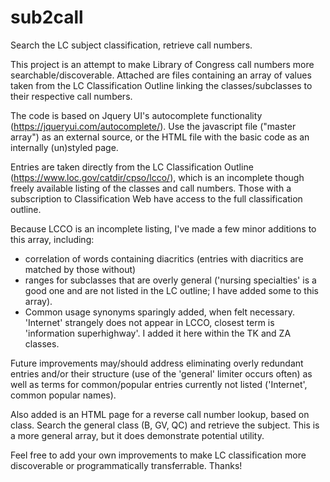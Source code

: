 # sub2call
Search the LC subject classification, retrieve call numbers.

This project is an attempt to make Library of Congress call numbers more searchable/discoverable. Attached are files containing an array of values taken from the LC Classification Outline linking the classes/subclasses to their respective call numbers.  

The code is based on Jquery UI's autocomplete functionality (https://jqueryui.com/autocomplete/). Use the javascript file ("master array") as an external source, or the HTML file with the basic code as an internally (un)styled page.   

Entries are taken directly from the LC Classification Outline (https://www.loc.gov/catdir/cpso/lcco/), which is an incomplete though freely available listing of the classes and call numbers. Those with a subscription to Classification Web have access to the full classification outline. 

Because LCCO is an incomplete listing, I've made a few minor additions to this array, including:
  - correlation of words containing diacritics (entries with diacritics are matched by those without)
  - ranges for subclasses that are overly general ('nursing specialties' is a good one and are not listed in the LC outline;  I have added some to this array). 
  - Common usage synonyms sparingly added, when felt necessary. 'Internet' strangely does not appear in LCCO, closest term is 'information superhighway'. I added it here within the TK and ZA classes. 

Future improvements may/should address eliminating overly redundant entries and/or their structure (use of the 'general' limiter occurs often) as well as terms for common/popular entries currently not listed ('Internet', common popular names). 

Also added is an HTML page for a reverse call number lookup, based on class. Search the general class (B, GV, QC) and retrieve the subject. This is a more general array, but it does demonstrate potential utility. 

Feel free to add your own improvements to make LC classification more discoverable or programmatically transferrable. Thanks! 

